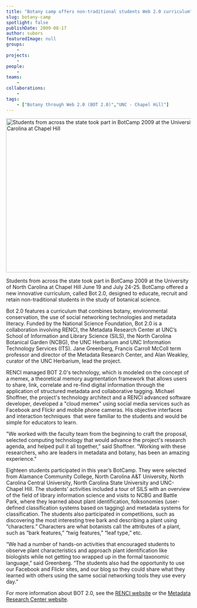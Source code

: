 ```yaml
---
title: "Botany camp offers non-traditional students Web 2.0 curriculum"
slug: botany-camp
spotlight: false
publishDate: 2009-08-17
author: subers
featuredImage: null
groups:
    - 
projects:
    - 
people:
    - 
teams: 
    - 
collaborations:
    - 
tags:
    - ["Botany through Web 2.0 (BOT 2.0)","UNC - Chapel Hill"]
---
```

<p><a href="https://www.renci.org/wp-content/uploads/2009/08/bot-story-img.jpg"><img class="alignnone size-full wp-image-3989" title="bot-story-img" src="https://www.renci.org/wp-content/uploads/2009/08/bot-story-img.jpg" alt="Students from across the state took part in BotCamp 2009 at the University of North Carolina at Chapel Hill" width="630" height="419" /></a></p>

<p>Students from across the state took part in BotCamp 2009 at the University of North Carolina at Chapel Hill June 19 and July 24-25. BotCamp offered a new innovative curriculum, called Bot 2.0, designed to educate, recruit and retain non-traditional students in the study of botanical science.<!--more--></p>

<p>Bot 2.0 features a curriculum that combines botany, environmental conservation, the use of social networking technologies and metadata literacy. Funded by the National Science Foundation, Bot 2.0 is a collaboration involving RENCI, the Metadata Research Center at UNC’s School of Information and Library Science (SILS), the North Carolina Botanical Garden (NCBG), the UNC Herbarium and UNC Information Technology Services (ITS). Jane Greenberg, Francis Carroll McColl term professor and director of the Metadata Research Center, and Alan Weakley, curator of the UNC Herbarium, lead the project.</p>

<p>RENCI managed BOT 2.0's technology, which is modeled on the concept of a memex, a theoretical memory augmentation framework that allows users to share, link, correlate and re-find digital information through the application of structured metadata and collaborative tagging. Michael Shoffner, the project's technology architect and a RENCI advanced software developer, developed a "cloud memex" using social media services such as Facebook and Flickr and mobile phone cameras. His objective interfaces and interaction techniques  that were familiar to the students and would be simple for educators to learn.</p>

<p>"We worked with the faculty team from the beginning to craft the proposal, selected computing technology that would advance the project's research agenda, and helped pull it all together,” said Shoffner. “Working with these researchers, who are leaders in metadata and botany, has been an amazing experience."</p>

<p>Eighteen students participated in this year’s BotCamp. They were selected from Alamance Community College, North Carolina A&amp;T University, North Carolina Central University, North Carolina State University and UNC-Chapel Hill. The students’ activities included a tour of SILS with an overview of the field of library information science and visits to NCBG and Battle Park, where they learned about plant identification, folksonomies (user-defined classification systems based on tagging) and metadata systems for classification. The students also participated in competitions, such as discovering the most interesting tree bark and describing a plant using “characters.” Characters are what botanists call the attributes of a plant, such as “bark features,” “twig features,” “leaf type,” etc.</p>

<p>“We had a number of hands-on activities that encouraged students to observe plant characteristics and approach plant identification like biologists while not getting too wrapped up in the formal taxonomic language,” said Greenberg. “The students also had the opportunity to use our Facebook and Flickr sites, and our blog so they could share what they learned with others using the same social networking tools they use every day.”</p>

<p>For more information about BOT 2.0, see the <a href="https://www.renci.org/focus-areas/education-and-outreach/bot-20">RENCI website</a> or the <a href="http://ils.unc.edu/mrc/">Metadata Research Center website</a>.</p>
